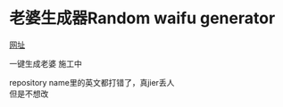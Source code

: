# 老婆生成器Random waifu generator 
[网址](https://reed-chan.github.io/Random-waifu-generater/) 

一键生成老婆 施工中

repository name里的英文都打错了，真jier丢人  
但是不想改
